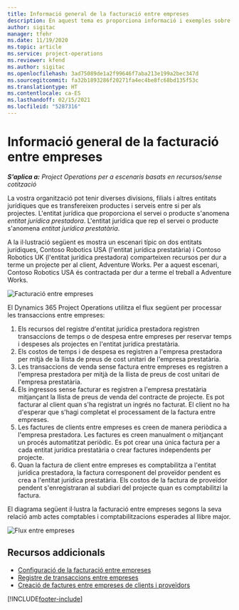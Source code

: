 ```yaml
---
title: Informació general de la facturació entre empreses
description: En aquest tema es proporciona informació i exemples sobre la facturació entre empreses per a projectes.
author: sigitac
manager: tfehr
ms.date: 11/19/2020
ms.topic: article
ms.service: project-operations
ms.reviewer: kfend
ms.author: sigitac
ms.openlocfilehash: 3ad75089de1a2f99646f7aba213e199a2bec347d
ms.sourcegitcommit: fa32b1893286f20271fa4ec4be8fc68bd135f53c
ms.translationtype: HT
ms.contentlocale: ca-ES
ms.lasthandoff: 02/15/2021
ms.locfileid: "5287316"
---
```

# <a name="intercompany-invoicing-overview"></a>Informació general de la facturació entre empreses

_**S'aplica a:** Project Operations per a escenaris basats en recursos/sense cotització_

La vostra organització pot tenir diverses divisions, filials i altres entitats jurídiques que es transfereixen productes i serveis entre si per als projectes. L'entitat jurídica que proporciona el servei o producte s'anomena *entitat jurídica prestadora*. L'entitat jurídica que rep el servei o producte s'anomena *entitat jurídica prestatària*.

A la il·lustració següent es mostra un escenari típic on dos entitats jurídiques, Contoso Robotics USA (l'entitat jurídica prestatària) i Contoso Robotics UK (l'entitat jurídica prestadora) comparteixen recursos per dur a terme un projecte per al client, Adventure Works. Per a aquest escenari, Contoso Robotics USA és contractada per dur a terme el treball a Adventure Works.

![Facturació entre empreses](./media/IntercompanyScenario.png) 

El Dynamics 365 Project Operations utilitza el flux següent per processar les transaccions entre empreses:

1. Els recursos del registre d'entitat jurídica prestadora registren transaccions de temps o de despesa entre empreses per reservar temps i despeses als projectes en l'entitat jurídica prestatària.
2. Els costos de temps i de despesa es registren a l'empresa prestadora per mitjà de la llista de preus de cost unitari de l'empresa prestatària.
3. Les transaccions de venda sense factura entre empreses es registren a l'empresa prestadora per mitjà de la llista de preus de cost unitari de l'empresa prestatària.
4. Els ingressos sense facturar es registren a l'empresa prestatària mitjançant la llista de preus de venda del contracte de projecte. Es pot facturar al client quan s'ha registrat un ingrés no facturat. El client no ha d'esperar que s'hagi completat el processament de la factura entre empreses.
5. Les factures de clients entre empreses es creen de manera periòdica a l'empresa prestadora. Les factures es creen manualment o mitjançant un procés automatitzat periòdic. Es pot crear una única factura per a cada entitat jurídica prestatària o crear factures independents per projecte.
6. Quan la factura de client entre empreses es comptabilitza a l'entitat jurídica prestadora, la factura corresponent del proveïdor pendent es crea a l'entitat jurídica prestatària. Els costos de la factura de proveïdor pendent s'enregistraran al subdiari del projecte quan es comptabilitzi la factura.

El diagrama següent il·lustra la facturació entre empreses segons la seva relació amb actes comptables i comptabilitzacions esperades al llibre major.

![Flux entre empreses](./media/IntercompanyFlow.png)

## <a name="additional-resources"></a>Recursos addicionals

- [Configuració de la facturació entre empreses](configure-intercompany-invoicing.md)
- [Registre de transaccions entre empreses](create-intercompany-transactions.md)
- [Creació de factures entre empreses de clients i proveïdors](create-intercompany-customer-vendor-invoices.md)


[!INCLUDE[footer-include](../includes/footer-banner.md)]
